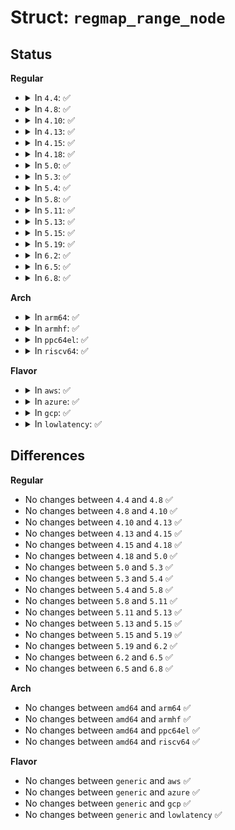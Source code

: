 # Struct: <code>regmap_range_node</code>

## Status
<b>Regular</b>
<ul>
<li>
<details>
<summary>In <code>4.4</code>: ✅</summary>

```c
struct regmap_range_node {
    struct rb_node node;
    const char *name;
    struct regmap *map;
    unsigned int range_min;
    unsigned int range_max;
    unsigned int selector_reg;
    unsigned int selector_mask;
    int selector_shift;
    unsigned int window_start;
    unsigned int window_len;
};
```
</details>
</li>
<li>
<details>
<summary>In <code>4.8</code>: ✅</summary>

```c
struct regmap_range_node {
    struct rb_node node;
    const char *name;
    struct regmap *map;
    unsigned int range_min;
    unsigned int range_max;
    unsigned int selector_reg;
    unsigned int selector_mask;
    int selector_shift;
    unsigned int window_start;
    unsigned int window_len;
};
```
</details>
</li>
<li>
<details>
<summary>In <code>4.10</code>: ✅</summary>

```c
struct regmap_range_node {
    struct rb_node node;
    const char *name;
    struct regmap *map;
    unsigned int range_min;
    unsigned int range_max;
    unsigned int selector_reg;
    unsigned int selector_mask;
    int selector_shift;
    unsigned int window_start;
    unsigned int window_len;
};
```
</details>
</li>
<li>
<details>
<summary>In <code>4.13</code>: ✅</summary>

```c
struct regmap_range_node {
    struct rb_node node;
    const char *name;
    struct regmap *map;
    unsigned int range_min;
    unsigned int range_max;
    unsigned int selector_reg;
    unsigned int selector_mask;
    int selector_shift;
    unsigned int window_start;
    unsigned int window_len;
};
```
</details>
</li>
<li>
<details>
<summary>In <code>4.15</code>: ✅</summary>

```c
struct regmap_range_node {
    struct rb_node node;
    const char *name;
    struct regmap *map;
    unsigned int range_min;
    unsigned int range_max;
    unsigned int selector_reg;
    unsigned int selector_mask;
    int selector_shift;
    unsigned int window_start;
    unsigned int window_len;
};
```
</details>
</li>
<li>
<details>
<summary>In <code>4.18</code>: ✅</summary>

```c
struct regmap_range_node {
    struct rb_node node;
    const char *name;
    struct regmap *map;
    unsigned int range_min;
    unsigned int range_max;
    unsigned int selector_reg;
    unsigned int selector_mask;
    int selector_shift;
    unsigned int window_start;
    unsigned int window_len;
};
```
</details>
</li>
<li>
<details>
<summary>In <code>5.0</code>: ✅</summary>

```c
struct regmap_range_node {
    struct rb_node node;
    const char *name;
    struct regmap *map;
    unsigned int range_min;
    unsigned int range_max;
    unsigned int selector_reg;
    unsigned int selector_mask;
    int selector_shift;
    unsigned int window_start;
    unsigned int window_len;
};
```
</details>
</li>
<li>
<details>
<summary>In <code>5.3</code>: ✅</summary>

```c
struct regmap_range_node {
    struct rb_node node;
    const char *name;
    struct regmap *map;
    unsigned int range_min;
    unsigned int range_max;
    unsigned int selector_reg;
    unsigned int selector_mask;
    int selector_shift;
    unsigned int window_start;
    unsigned int window_len;
};
```
</details>
</li>
<li>
<details>
<summary>In <code>5.4</code>: ✅</summary>

```c
struct regmap_range_node {
    struct rb_node node;
    const char *name;
    struct regmap *map;
    unsigned int range_min;
    unsigned int range_max;
    unsigned int selector_reg;
    unsigned int selector_mask;
    int selector_shift;
    unsigned int window_start;
    unsigned int window_len;
};
```
</details>
</li>
<li>
<details>
<summary>In <code>5.8</code>: ✅</summary>

```c
struct regmap_range_node {
    struct rb_node node;
    const char *name;
    struct regmap *map;
    unsigned int range_min;
    unsigned int range_max;
    unsigned int selector_reg;
    unsigned int selector_mask;
    int selector_shift;
    unsigned int window_start;
    unsigned int window_len;
};
```
</details>
</li>
<li>
<details>
<summary>In <code>5.11</code>: ✅</summary>

```c
struct regmap_range_node {
    struct rb_node node;
    const char *name;
    struct regmap *map;
    unsigned int range_min;
    unsigned int range_max;
    unsigned int selector_reg;
    unsigned int selector_mask;
    int selector_shift;
    unsigned int window_start;
    unsigned int window_len;
};
```
</details>
</li>
<li>
<details>
<summary>In <code>5.13</code>: ✅</summary>

```c
struct regmap_range_node {
    struct rb_node node;
    const char *name;
    struct regmap *map;
    unsigned int range_min;
    unsigned int range_max;
    unsigned int selector_reg;
    unsigned int selector_mask;
    int selector_shift;
    unsigned int window_start;
    unsigned int window_len;
};
```
</details>
</li>
<li>
<details>
<summary>In <code>5.15</code>: ✅</summary>

```c
struct regmap_range_node {
    struct rb_node node;
    const char *name;
    struct regmap *map;
    unsigned int range_min;
    unsigned int range_max;
    unsigned int selector_reg;
    unsigned int selector_mask;
    int selector_shift;
    unsigned int window_start;
    unsigned int window_len;
};
```
</details>
</li>
<li>
<details>
<summary>In <code>5.19</code>: ✅</summary>

```c
struct regmap_range_node {
    struct rb_node node;
    const char *name;
    struct regmap *map;
    unsigned int range_min;
    unsigned int range_max;
    unsigned int selector_reg;
    unsigned int selector_mask;
    int selector_shift;
    unsigned int window_start;
    unsigned int window_len;
};
```
</details>
</li>
<li>
<details>
<summary>In <code>6.2</code>: ✅</summary>

```c
struct regmap_range_node {
    struct rb_node node;
    const char *name;
    struct regmap *map;
    unsigned int range_min;
    unsigned int range_max;
    unsigned int selector_reg;
    unsigned int selector_mask;
    int selector_shift;
    unsigned int window_start;
    unsigned int window_len;
};
```
</details>
</li>
<li>
<details>
<summary>In <code>6.5</code>: ✅</summary>

```c
struct regmap_range_node {
    struct rb_node node;
    const char *name;
    struct regmap *map;
    unsigned int range_min;
    unsigned int range_max;
    unsigned int selector_reg;
    unsigned int selector_mask;
    int selector_shift;
    unsigned int window_start;
    unsigned int window_len;
};
```
</details>
</li>
<li>
<details>
<summary>In <code>6.8</code>: ✅</summary>

```c
struct regmap_range_node {
    struct rb_node node;
    const char *name;
    struct regmap *map;
    unsigned int range_min;
    unsigned int range_max;
    unsigned int selector_reg;
    unsigned int selector_mask;
    int selector_shift;
    unsigned int window_start;
    unsigned int window_len;
};
```
</details>
</li>
</ul>
<b>Arch</b>
<ul>
<li>
<details>
<summary>In <code>arm64</code>: ✅</summary>

```c
struct regmap_range_node {
    struct rb_node node;
    const char *name;
    struct regmap *map;
    unsigned int range_min;
    unsigned int range_max;
    unsigned int selector_reg;
    unsigned int selector_mask;
    int selector_shift;
    unsigned int window_start;
    unsigned int window_len;
};
```
</details>
</li>
<li>
<details>
<summary>In <code>armhf</code>: ✅</summary>

```c
struct regmap_range_node {
    struct rb_node node;
    const char *name;
    struct regmap *map;
    unsigned int range_min;
    unsigned int range_max;
    unsigned int selector_reg;
    unsigned int selector_mask;
    int selector_shift;
    unsigned int window_start;
    unsigned int window_len;
};
```
</details>
</li>
<li>
<details>
<summary>In <code>ppc64el</code>: ✅</summary>

```c
struct regmap_range_node {
    struct rb_node node;
    const char *name;
    struct regmap *map;
    unsigned int range_min;
    unsigned int range_max;
    unsigned int selector_reg;
    unsigned int selector_mask;
    int selector_shift;
    unsigned int window_start;
    unsigned int window_len;
};
```
</details>
</li>
<li>
<details>
<summary>In <code>riscv64</code>: ✅</summary>

```c
struct regmap_range_node {
    struct rb_node node;
    const char *name;
    struct regmap *map;
    unsigned int range_min;
    unsigned int range_max;
    unsigned int selector_reg;
    unsigned int selector_mask;
    int selector_shift;
    unsigned int window_start;
    unsigned int window_len;
};
```
</details>
</li>
</ul>
<b>Flavor</b>
<ul>
<li>
<details>
<summary>In <code>aws</code>: ✅</summary>

```c
struct regmap_range_node {
    struct rb_node node;
    const char *name;
    struct regmap *map;
    unsigned int range_min;
    unsigned int range_max;
    unsigned int selector_reg;
    unsigned int selector_mask;
    int selector_shift;
    unsigned int window_start;
    unsigned int window_len;
};
```
</details>
</li>
<li>
<details>
<summary>In <code>azure</code>: ✅</summary>

```c
struct regmap_range_node {
    struct rb_node node;
    const char *name;
    struct regmap *map;
    unsigned int range_min;
    unsigned int range_max;
    unsigned int selector_reg;
    unsigned int selector_mask;
    int selector_shift;
    unsigned int window_start;
    unsigned int window_len;
};
```
</details>
</li>
<li>
<details>
<summary>In <code>gcp</code>: ✅</summary>

```c
struct regmap_range_node {
    struct rb_node node;
    const char *name;
    struct regmap *map;
    unsigned int range_min;
    unsigned int range_max;
    unsigned int selector_reg;
    unsigned int selector_mask;
    int selector_shift;
    unsigned int window_start;
    unsigned int window_len;
};
```
</details>
</li>
<li>
<details>
<summary>In <code>lowlatency</code>: ✅</summary>

```c
struct regmap_range_node {
    struct rb_node node;
    const char *name;
    struct regmap *map;
    unsigned int range_min;
    unsigned int range_max;
    unsigned int selector_reg;
    unsigned int selector_mask;
    int selector_shift;
    unsigned int window_start;
    unsigned int window_len;
};
```
</details>
</li>
</ul>

## Differences
<b>Regular</b>
<ul>
<li>
No changes between <code>4.4</code> and <code>4.8</code> ✅
</li>
<li>
No changes between <code>4.8</code> and <code>4.10</code> ✅
</li>
<li>
No changes between <code>4.10</code> and <code>4.13</code> ✅
</li>
<li>
No changes between <code>4.13</code> and <code>4.15</code> ✅
</li>
<li>
No changes between <code>4.15</code> and <code>4.18</code> ✅
</li>
<li>
No changes between <code>4.18</code> and <code>5.0</code> ✅
</li>
<li>
No changes between <code>5.0</code> and <code>5.3</code> ✅
</li>
<li>
No changes between <code>5.3</code> and <code>5.4</code> ✅
</li>
<li>
No changes between <code>5.4</code> and <code>5.8</code> ✅
</li>
<li>
No changes between <code>5.8</code> and <code>5.11</code> ✅
</li>
<li>
No changes between <code>5.11</code> and <code>5.13</code> ✅
</li>
<li>
No changes between <code>5.13</code> and <code>5.15</code> ✅
</li>
<li>
No changes between <code>5.15</code> and <code>5.19</code> ✅
</li>
<li>
No changes between <code>5.19</code> and <code>6.2</code> ✅
</li>
<li>
No changes between <code>6.2</code> and <code>6.5</code> ✅
</li>
<li>
No changes between <code>6.5</code> and <code>6.8</code> ✅
</li>
</ul>
<b>Arch</b>
<ul>
<li>
No changes between <code>amd64</code> and <code>arm64</code> ✅
</li>
<li>
No changes between <code>amd64</code> and <code>armhf</code> ✅
</li>
<li>
No changes between <code>amd64</code> and <code>ppc64el</code> ✅
</li>
<li>
No changes between <code>amd64</code> and <code>riscv64</code> ✅
</li>
</ul>
<b>Flavor</b>
<ul>
<li>
No changes between <code>generic</code> and <code>aws</code> ✅
</li>
<li>
No changes between <code>generic</code> and <code>azure</code> ✅
</li>
<li>
No changes between <code>generic</code> and <code>gcp</code> ✅
</li>
<li>
No changes between <code>generic</code> and <code>lowlatency</code> ✅
</li>
</ul>
